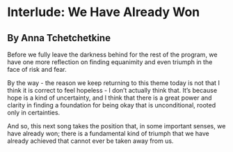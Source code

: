 # Interlude: We Have Already Won
## By Anna Tchetchetkine

Before we fully leave the darkness behind for the rest of the program, we have one more reflection on finding equanimity and even triumph in the face of risk and fear.

By the way - the reason we keep returning to this theme today is not that I think it is correct to feel hopeless - I don’t actually think that. It’s because hope is a kind of uncertainty, and I think that there is a great power and clarity in finding a foundation for being okay that is unconditional, rooted only in certainties.

And so, this next song takes the position that, in some important senses, we have already won; there is a fundamental kind of triumph that we have already achieved that cannot ever be taken away from us.